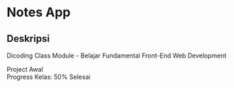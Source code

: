 # Notes App

## Deskripsi

Dicoding Class Module - Belajar Fundamental Front-End Web Development  

Project Awal  
Progress Kelas: 50% Selesai
